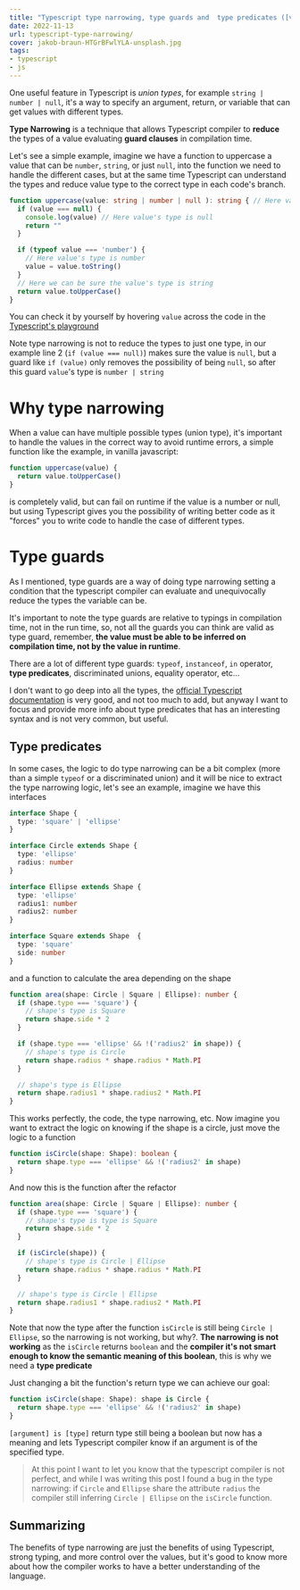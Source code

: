 ```yaml
---
title: "Typescript type narrowing, type guards and  type predicates ([var] is [type])"
date: 2022-11-13
url: typescript-type-narrowing/
cover: jakob-braun-HTGrBFwlYLA-unsplash.jpg
tags:
- typescript
- js
---
```

One useful feature in Typescript is _union types_, for example `string | number | null`, it's a way to specify an argument, return, or variable that can get values with different types.

**Type Narrowing** is a technique that allows Typescript compiler to **reduce** the types of a value evaluating **guard clauses** in compilation time.

Let's see a simple example, imagine we have a function to uppercase a value that can be `number`, `string`, or just `null`, into the function we need to handle the different cases, but at the same time Typescript can understand the types and reduce value type to the correct type in each code's branch.

```typescript
function uppercase(value: string | number | null ): string { // Here value's type is string | number | null
  if (value === null) {
    console.log(value) // Here value's type is null
    return ""
  }

  if (typeof value === 'number') {
    // Here value's type is number
    value = value.toString() 
  }
  // Here we can be sure the value's type is string
  return value.toUpperCase()
}
```
You can check it by yourself by hovering `value` across the code in the [Typescript's playground](https://www.typescriptlang.org/play?ssl=13&ssc=1&pln=1&pc=1#code/GYVwdgxgLglg9mABCADigpgJwgQwM7oAUAbjgDYjoBcieUmMYA5ogD6JggC2ARlmxxBkyiAJQ06DZogDeAKESIYwRCXKVEAXm2Dho2QsWIICPHDLoAdGThM1FdKMOLM6KCExIARF8MBfOUNlVSgATww4FVIHLR0Ack5eLDj9eSNEaI1NDPUrKDgAZXpGOydFAMNXd08ch0t8gFU0LABhfCJ9OQCgA)

Note type narrowing is not to reduce the types to just one type, in our example line 2 (`if (value === null)`) makes sure the value is `null`, but a guard like `if (value)` only removes the possibility of being `null`, so after this guard `value`'s type is `number | string`

# Why type narrowing
When a value can have multiple possible types (union type), it's important to handle the values in the correct way to avoid runtime errors, a simple function like the example, in vanilla javascript:
```js
function uppercase(value) {
  return value.toUpperCase() 
}
```
is completely valid, but can fail on runtime if the value is a number or null, but using Typescript gives you the possibility of writing better code as it "forces" you to write code to handle the case of different types.

# Type guards
As I mentioned, type guards are a way of doing type narrowing setting a condition that the typescript compiler can evaluate and unequivocally reduce the types the variable can be.

It's important to note the type guards are relative to typings in compilation time, not in the run time, so, not all the guards you can think are valid as type guard, remember, **the value must be able to be inferred on compilation time, not by the value in runtime**.

There are a lot of different type guards: `typeof`, `instanceof`, `in` operator, **type predicates**, discriminated unions, equality operator, etc...

I don't want to go deep into all the types, the [official Typescript documentation](https://www.typescriptlang.org/docs/handbook/2/narrowing.html) is very good, and not too much to add, but anyway I want to focus and provide more info about type predicates that has an interesting syntax and is not very common, but useful.

## Type predicates
In some cases, the logic to do type narrowing can be a bit complex (more than a simple `typeof` or a discriminated union) and it will be nice to extract the type narrowing logic, let's see an example, imagine we have this interfaces

```typescript
interface Shape {
  type: 'square' | 'ellipse'
}

interface Circle extends Shape {
  type: 'ellipse'
  radius: number
}

interface Ellipse extends Shape {
  type: 'ellipse'
  radius1: number
  radius2: number
}

interface Square extends Shape  {
  type: 'square'
  side: number
}
```
and a function to calculate the area depending on the shape

```typescript
function area(shape: Circle | Square | Ellipse): number {
  if (shape.type === 'square') {
    // shape's type is Square
    return shape.side * 2 
  }

  if (shape.type === 'ellipse' && !('radius2' in shape)) {
    // shape's type is Circle
    return shape.radius * shape.radius * Math.PI
  }

  // shape's type is Ellipse
  return shape.radius1 * shape.radius2 * Math.PI 
}
```

This works perfectly, the code, the type narrowing, etc. Now imagine you want to extract the logic on knowing if the shape is a circle, just move the logic to a function

```typescript
function isCircle(shape: Shape): boolean {
  return shape.type === 'ellipse' && !('radius2' in shape)
}
```

And now this is the function after the refactor

```typescript
function area(shape: Circle | Square | Ellipse): number {
  if (shape.type === 'square') {
    // shape's type is type is Square
    return shape.side * 2
  }

  if (isCircle(shape)) {
    // shape's type is Circle | Ellipse
    return shape.radius * shape.radius * Math.PI
  }

  // shape's type is Circle | Ellipse
  return shape.radius1 * shape.radius2 * Math.PI
}
```
Note that now the type after the function `isCircle` is still being `Circle | Ellipse`, so the narrowing is not working, but why?. 
**The narrowing is not working** as the `isCircle` returns `boolean` and the **compiler it's not smart enough to know the semantic meaning of this boolean**, this is why we need a **type predicate**

Just changing a bit the function's return type we can achieve our goal:
```typescript
function isCircle(shape: Shape): shape is Circle {
  return shape.type === 'ellipse' && !('radius2' in shape)
}
```
`[argument] is [type]` return type still being a boolean but now has a meaning and lets Typescript compiler know if an argument is of the specified type.

> At this point I want to let you know that the typescript compiler is not perfect, and while I was writing this post I found a bug in the type narrowing: if `Circle` and `Ellipse` share the attribute `radius` the compiler still inferring `Circle | Ellipse` on the `isCircle` function. 

## Summarizing
The benefits of type narrowing are just the benefits of using Typescript, strong typing, and more control over the values, but it's good to know more about how the compiler works to have a better understanding of the language.

